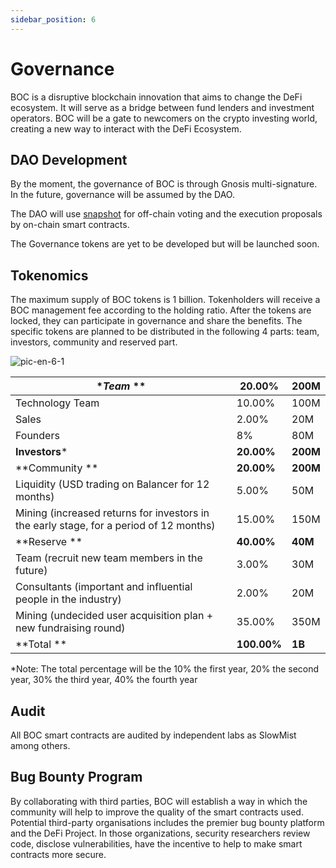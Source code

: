 ```yaml
---
sidebar_position: 6
---
```

# Governance

BOC is a disruptive blockchain innovation that aims to change the DeFi ecosystem. It will serve as a bridge between fund lenders and investment operators. BOC will be a gate to newcomers on the crypto investing world, creating a new way to interact with the DeFi Ecosystem.

## DAO Development

By the moment, the governance of BOC is through Gnosis multi-signature. In the future, governance will be assumed by the DAO. 

The DAO will use [snapshot](https://snapshot.org/) for off-chain voting and the execution proposals by on-chain smart contracts. 

The Governance tokens are yet to be developed but will be launched soon.

## Tokenomics

The maximum supply of BOC tokens is 1 billion. Tokenholders will receive a BOC management fee according to the holding ratio. After the tokens are locked, they can participate in governance and share the benefits. The specific tokens are planned to be distributed in the following 4 parts: team, investors, community and reserved part.

![pic-en-6-1](/images/pic-en-6-1.png)

| **Team* ** | **20.00%** | **200M** |
| --- | --- | --- |
| Technology Team | 10.00% | 100M |
| Sales | 2.00% | 20M |
| Founders | 8% | 80M |
| **Investors*** | **20.00%** | **200M** |
| **Community ** | **20.00%** | **200M** |
| Liquidity (USD trading on Balancer for 12 months) | 5.00% | 50M |
| Mining (increased returns for investors in the early stage, for a period of 12 months) | 15.00% | 150M |
| **Reserve ** | **40.00%** | **40M** |
| Team (recruit new team members in the future) | 3.00% | 30M |
| Consultants (important and influential people in the industry) | 2.00% | 20M |
| Mining (undecided user acquisition plan + new fundraising round) | 35.00% | 350M |
| **Total ** | **100.00%** | **1B** |

*Note: The total percentage will be the 10% the first year, 20% the second year, 30% the third year, 40% the fourth year

## Audit

All BOC smart contracts are audited by independent labs as SlowMist among others.

## Bug Bounty Program

By collaborating with third parties, BOC will establish a way in which the community will help to improve the quality of the smart contracts used. Potential third-party organisations includes the premier bug bounty platform and the DeFi Project. In those organizations, security researchers review code, disclose vulnerabilities, have the incentive to help to make smart contracts more secure.
